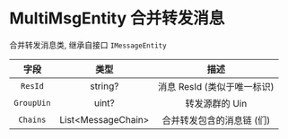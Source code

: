 # MultiMsgEntity 合并转发消息

合并转发消息类, 继承自接口 `IMessageEntity`

|    字段    |        类型         |            描述             |
| :--------: | :-----------------: | :-------------------------: |
|  `ResId`   |       string?       | 消息 ResId (类似于唯一标识) |
| `GroupUin` |        uint?        |       转发源群的 Uin        |
|  `Chains`  | List\<MessageChain> |  合并转发包含的消息链 (们)  |
